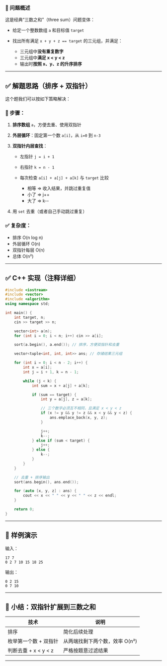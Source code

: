 ### 🧠 问题概述

这是经典“三数之和”（three sum）问题变体：

* 给定一个整数数组 `a` 和目标值 `target`
* 找出所有满足 `x + y + z == target` 的三元组，并满足：

  * 三元组中**没有重复数字**
  * 三元组中**满足 x < y < z**
  * 输出时**按照 x、y、z 的升序排序**

---

## ✅ 解题思路（排序 + 双指针）

这个题我们可以按如下策略解决：

### 🌟 步骤：

1. **排序数组** `a`，方便去重、使用双指针
2. **外层循环**：固定第一个数 `a[i]`，从 `i=0` 到 `n-3`
3. **双指针内层查找**：

   * 左指针 `j = i + 1`
   * 右指针 `k = n - 1`
   * 每次检查 `a[i] + a[j] + a[k]` 与 `target` 比较

     * 相等 ⇒ 收入结果，并跳过重复值
     * 小了 ⇒ j++
     * 大了 ⇒ k--
4. 用 `set` 去重（或者自己手动跳过重复）

### ✅ 复杂度：

* 排序 O(n log n)
* 外层循环 O(n)
* 双指针每层 O(n)
* 总体 O(n²)

---

## ✅ C++ 实现（注释详细）

```cpp
#include <iostream>
#include <vector>
#include <algorithm>
using namespace std;

int main() {
    int target, n;
    cin >> target >> n;

    vector<int> a(n);
    for (int i = 0; i < n; i++) cin >> a[i];

    sort(a.begin(), a.end()); // 排序，方便双指针和去重

    vector<tuple<int, int, int>> ans; // 存储结果三元组

    for (int i = 0; i < n - 2; i++) {
        int x = a[i];
        int j = i + 1, k = n - 1;

        while (j < k) {
            int sum = x + a[j] + a[k];

            if (sum == target) {
                int y = a[j], z = a[k];

                // 三个数字必须互不相同，且满足 x < y < z
                if (x != y && y != z && x < y && y < z) {
                    ans.emplace_back(x, y, z);
                }

                j++;
                k--;
            } else if (sum < target) {
                j++;
            } else {
                k--;
            }
        }
    }

    // 去重 + 排序输出
    sort(ans.begin(), ans.end());

    for (auto [x, y, z] : ans) {
        cout << x << " " << y << " " << z << endl;
    }

    return 0;
}
```

---

## 🧪 样例演示

输入：

```
17 7
0 2 7 10 15 18 25
```

输出：

```
0 2 15
0 7 10
```

---

## 📌 小结：双指针扩展到三数之和

| 技术               | 说明                 |
| ---------------- | ------------------ |
| 排序               | 简化后续处理             |
| 枚举第一个数 + 双指针     | 从两端找剩下两个数，效率 O(n²) |
| 判断去重 + x < y < z | 严格按题意过滤结果          |

---

